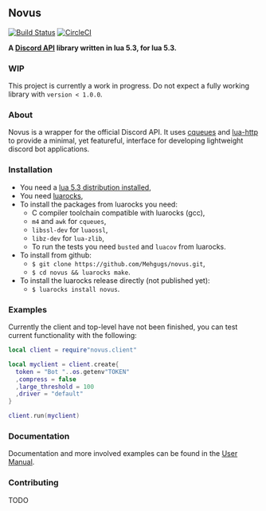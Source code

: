 ## Novus
[![Build Status](https://travis-ci.org/Mehgugs/novus.svg?branch=master)](https://travis-ci.org/Mehgugs/novus)
[![CircleCI](https://circleci.com/gh/Mehgugs/novus/tree/master.svg?style=svg)](https://circleci.com/gh/Mehgugs/novus/tree/master)


**A [Discord API][discord] library written in lua 5.3, for lua 5.3.**

### WIP
This project is currently a work in progress. Do not expect a fully working
library with `version < 1.0.0`.

### About
Novus is a wrapper for the official Discord API.
It uses [cqueues][cqueues] and [lua-http][lua_http] to provide a minimal, yet featureful,
interface for developing lightweight discord bot applications.

### Installation
- You need a [lua 5.3 distribution installed][lua],
- You need [luarocks][luarocks],
- To install the packages from luarocks you need:
  - C compiler toolchain compatible with luarocks (gcc),
  - `m4` and `awk` for `cqueues`,
  - `libssl-dev` for `luaossl`,
  - `libz-dev` for `lua-zlib`,
  - To run the tests you need `busted` and `luacov` from luarocks.
- To install from github:
  - `$ git clone https://github.com/Mehgugs/novus.git`,
  - `$ cd novus && luarocks make`.
- To install the luarocks release directly (not published yet):
  - `$ luarocks install novus`.

### Examples

Currently the client and top-level have not been finished,
you can test current functionality with the following:
```lua
local client = require"novus.client"

local myclient = client.create{
  token = "Bot "..os.getenv"TOKEN"
  ,compress = false
  ,large_threshold = 100
  ,driver = "default"
}

client.run(myclient)
```

### Documentation

Documentation and more involved examples can be found in the [User Manual]().

### Contributing

TODO

[discord]: https://discordapp.com/developers/docs/intro
[lua]: https://www.lua.org/manual/5.3/

[luarocks]: https://github.com/luarocks/luarocks/wiki/Download
[cqueues]: https://github.com/wahern/cqueues
[lua_http]: https://github.com/daurnimator/lua-http
